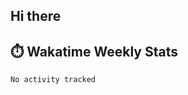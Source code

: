 ## Hi there


## ⏱️ Wakatime Weekly Stats

<!--START_SECTION:waka-->

```txt
No activity tracked
```

<!--END_SECTION:waka-->


<!--
**New-Obscurity/New-Obscurity** is a ✨ _special_ ✨ repository because its `README.md` (this file) appears on your GitHub profile.

Here are some ideas to get you started:

- 🔭 I’m currently working on ...
- 🌱 I’m currently learning ...
- 👯 I’m looking to collaborate on ...
- 🤔 I’m looking for help with ...
- 💬 Ask me about ...
- 📫 How to reach me: ...
- 😄 Pronouns: ...
- ⚡ Fun fact: ...
-->
